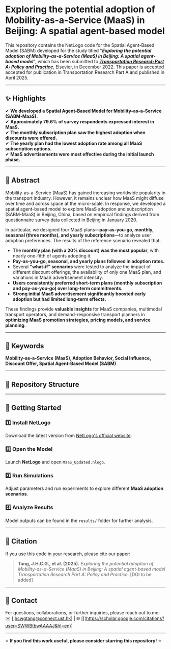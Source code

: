 # Exploring the potential adoption of Mobility-as-a-Service (MaaS) in Beijing: A spatial agent-based model
This repository contains the NetLogo code for the Spatial Agent-Based Model (SABM) developed for the study titled "**_Exploring the potential adoption of Mobility-as-a-Service (MaaS) in Beijing: A spatial agent-based model_**", which has been submitted to **_[Transportation Research Part A: Policy and Practice](https://www.sciencedirect.com/journal/transportation-research-part-a-policy-and-practice)_**, Elsevier, in December 2022. This paper is accepted accepted for publication in Transportation Research Part A and published in April 2025.  

---

## ✨ Highlights  
✔ **We developed a Spatial Agent-Based Model for Mobility-as-a-Service (SABM-MaaS).**  
✔ **Approximately 79.6% of survey respondents expressed interest in MaaS.**  
✔ **The monthly subscription plan saw the highest adoption when discounts were offered.**  
✔ **The yearly plan had the lowest adoption rate among all MaaS subscription options.**  
✔ **MaaS advertisements were most effective during the initial launch phase.**  

---

## 📖 Abstract  
Mobility-as-a-Service (MaaS) has gained increasing worldwide popularity in the transport industry. However, it remains unclear how MaaS might diffuse over time and across space at the micro-scale. In response, we developed a spatial agent-based model to explore MaaS adoption and subscription (SABM-MaaS) in Beijing, China, based on empirical findings derived from questionnaire survey data collected in Beijing in January 2020.  

In particular, we designed four MaaS plans—**pay-as-you-go, monthly, seasonal (three months), and yearly subscriptions**—to analyze user adoption preferences. The results of the reference scenario revealed that:  
- The **monthly plan (with a 20% discount) was the most popular**, with nearly one-fifth of agents adopting it.  
- **Pay-as-you-go, seasonal, and yearly plans followed in adoption rates.**  
- Several **"what-if" scenarios** were tested to analyze the impact of different discount offerings, the availability of only one MaaS plan, and variations in MaaS advertisement intensity.  
- **Users consistently preferred short-term plans (monthly subscription and pay-as-you-go) over long-term commitments.**  
- **Strong initial MaaS advertisement significantly boosted early adoption but had limited long-term effects.**  

These findings provide **valuable insights** for MaaS companies, multimodal transport operators, and demand-responsive transport planners in **optimizing MaaS promotion strategies, pricing models, and service planning**.  

---

## 🔑 Keywords  
**Mobility-as-a-Service (MaaS), Adoption Behavior, Social Influence, Discount Offer, Spatial Agent-Based Model (SABM)**  

---

## 📂 Repository Structure
---

## 🚀 Getting Started  

### 1️⃣ **Install NetLogo**  
Download the latest version from [NetLogo's official website](https://ccl.northwestern.edu/netlogo/).  

### 2️⃣ **Open the Model**  
Launch **NetLogo** and open `MaaS_Updated.nlogo`.  

### 3️⃣ **Run Simulations**  
Adjust parameters and run experiments to explore different **MaaS adoption scenarios**.  

### 4️⃣ **Analyze Results**  
Model outputs can be found in the `results/` folder for further analysis.  

---

## 📜 Citation  
If you use this code in your research, please cite our paper:  

> **Tang, J.H.C.G., et al. (2025).** *Exploring the potential adoption of Mobility-as-a-Service (MaaS) in Beijing: A spatial agent-based model*  
> *Transportation Research Part A: Policy and Practice.* [DOI to be added]  

---

## 📧 Contact  
For questions, collaborations, or further inquiries, please reach out to me:  
✉️ [jhcwgtang@connect.ust.hk] | 🌐 [[(https://scholar.google.com/citations?user=SWWBtbwAAAAJ&hl=en)]  

---

⭐ **If you find this work useful, please consider starring this repository!** ⭐
